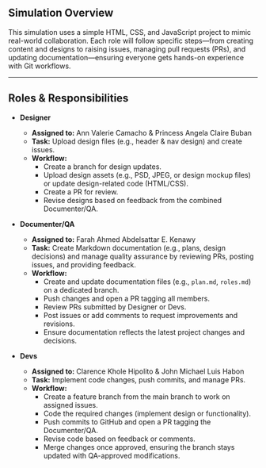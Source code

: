 ## Simulation Overview

This simulation uses a simple HTML, CSS, and JavaScript project to mimic real-world collaboration. Each role will follow specific steps—from creating content and designs to raising issues, managing pull requests (PRs), and updating documentation—ensuring everyone gets hands-on experience with Git workflows.

---

## Roles & Responsibilities

- **Designer**
  - **Assigned to:** Ann Valerie Camacho & Princess Angela Claire Buban
  - **Task:** Upload design files (e.g., header & nav design) and create issues.
  - **Workflow:**  
    - Create a branch for design updates.
    - Upload design assets (e.g., PSD, JPEG, or design mockup files) or update design-related code (HTML/CSS).
    - Create a PR for review.
    - Revise designs based on feedback from the combined Documenter/QA.

- **Documenter/QA**
  - **Assigned to:** Farah Ahmed Abdelsattar E. Kenawy
  - **Task:** Create Markdown documentation (e.g., plans, design decisions) and manage quality assurance by reviewing PRs, posting issues, and providing feedback.
  - **Workflow:**  
    - Create and update documentation files (e.g., `plan.md`, `roles.md`) on a dedicated branch.
    - Push changes and open a PR tagging all members.
    - Review PRs submitted by Designer or Devs.
    - Post issues or add comments to request improvements and revisions.
    - Ensure documentation reflects the latest project changes and decisions.

- **Devs**
  - **Assigned to:** Clarence Khole Hipolito & John Michael Luis Habon
  - **Task:** Implement code changes, push commits, and manage PRs.
  - **Workflow:** 
    - Create a feature branch from the main branch to work on assigned issues.
    - Code the required changes (implement design or functionality).
    - Push commits to GitHub and open a PR tagging the Documenter/QA.
    - Revise code based on feedback or comments.
    - Merge changes once approved, ensuring the branch stays updated with QA-approved modifications.